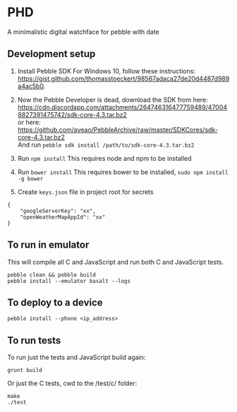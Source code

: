 # PHD
A minimalistic digital watchface for pebble with date

## Development setup

1. Install Pebble SDK
For Windows 10, follow these instructions: https://gist.github.com/thomasstoeckert/98567adaca27de20d4487d989a4ac5b0.

2. Now the Pebble Developer is dead, download the SDK from here: https://cdn.discordapp.com/attachments/264746316477759489/470048827391475742/sdk-core-4.3.tar.bz2  
or here: https://github.com/aveao/PebbleArchive/raw/master/SDKCores/sdk-core-4.3.tar.bz2  
And run `pebble sdk install /path/to/sdk-core-4.3.tar.bz2`

3. Run `npm install`
This requires node and npm to be installed

4. Run `bower install`
This requires bower to be installed, `sudo npm install -g bower`

5. Create `keys.json` file in project root for secrets
```
{
    "googleServerKey": "xx",
    "openWeatherMapAppId": "xx"
}
```

## To run in emulator

This will compile all C and JavaScript and run both C and JavaScript tests.

```
pebble clean && pebble build
pebble install --emulator basalt --logs
```

## To deploy to a device

```
pebble install --phone <ip_address>
```

## To run tests

To run just the tests and JavaScript build again:

```
grunt build
```

Or just the C tests, cwd to the /test/c/ folder:

```
make
./test
```

